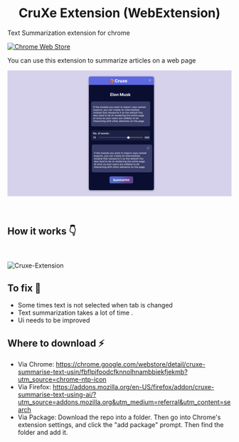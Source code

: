 <h1 align='center' >CruXe Extension (WebExtension)</h1>

Text Summarization extension for chrome

[![Chrome Web Store](https://img.shields.io/badge/Chrome-Extension-green.svg?style=flat-square)](https://chrome.google.com/webstore/detail/cruxe-summarise-text-usin/fbflpifoodcfknnolhnambbiekfjekmb?utm_source=chrome-ntp-icon)

You can use this extension to summarize articles on a web page

![Cruxe-Extension](images/extension.png)

<br/>

## How it works 👇
 
<br/>

![Cruxe-Extension](images/howitworks.gif)

## To fix 📢

-   Some times text is not selected when tab is changed
-   Text summarization takes a lot of time .
-   Ui needs to be improved 

## Where to download ⚡
* Via Chrome: https://chrome.google.com/webstore/detail/cruxe-summarise-text-usin/fbflpifoodcfknnolhnambbiekfjekmb?utm_source=chrome-ntp-icon
* Via Firefox: https://addons.mozilla.org/en-US/firefox/addon/cruxe-summarise-text-using-ai/?utm_source=addons.mozilla.org&utm_medium=referral&utm_content=search
* Via Package: Download the repo into a folder. Then go into Chrome's extension settings, and click the "add package" prompt. Then find the folder and add it. 
